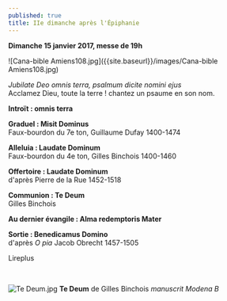 ```yaml
---
published: true
title: IIe dimanche après l'Épiphanie
---
```

**Dimanche 15 janvier 2017, messe de 19h**  

![Cana-bible Amiens108.jpg]({{site.baseurl}}/images/Cana-bible Amiens108.jpg)

*Jubilate Deo omnis terra, psalmum dicite nomini ejus*  
Acclamez Dieu, toute la terre ! chantez un psaume en son nom.

**Introït : omnis terra**  

**Graduel : Misit Dominus**  
Faux-bourdon du 7e ton, Guillaume Dufay 1400-1474

**Alleluia : Laudate Dominum**  
Faux-bourdon du 4e ton, Gilles Binchois 1400-1460

**Offertoire : Laudate Dominum**  
d'après Pierre de la Rue 1452-1518

**Communion : Te Deum**  
Gilles Binchois

**Au dernier évangile : Alma redemptoris Mater**

**Sortie : Benedicamus Domino**  
d'après *O pia* Jacob Obrecht 1457-1505

Lireplus

&nbsp;

![Te Deum.jpg]({{site.baseurl}}/)
**Te Deum** de Gilles Binchois *manuscrit Modena B*
